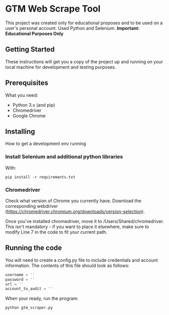 # GTM Web Scrape Tool

This project was created only for educational proposes and to be used on a user's personal account.
Used Python and Selenium.
**Important: Educational Purposes Only**

## Getting Started

These instructions will get you a copy of the project up and running on your local machine for development and testing purposes.

## Prerequisites

What you need:

* Python 3.x (and pip)
* Chromedriver
* Google Chrome

## Installing

How to get a development env running

### Install Selenium and additional python libraries

With:
```
pip install -r requirements.txt
```

### Chromedriver 

Check what version of Chrome you currently have. Download the corresponding webdriver (https://chromedriver.chromium.org/downloads/version-selection).

Once you've installed chromedriver, move it to /Users/Shared/chromedriver. This isn't mandatory - if you want to place it elsewhere, make sure to modify Line 7 in the code to fit your current path.


## Running the code

You will need to create a config.py file to include credentials and account information. The contents of this file should look as follows:

```python
username = ''
password = ''
url = ''
account_to_audit = ''
```

When your ready, run the program:

```
python gtm_scraper.py
```
